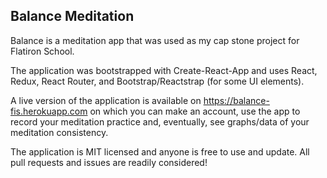 ## Balance Meditation

Balance is a meditation app that was used as my cap stone project for Flatiron School.

The application was bootstrapped with Create-React-App and uses React, Redux, React Router, and Bootstrap/Reactstrap (for some UI elements).

A live version of the application is available on https://balance-fis.herokuapp.com on which you can make an account, use the app to record your meditation practice and, eventually, see graphs/data of your meditation consistency.

The application is MIT licensed and anyone is free to use and update. All pull requests and issues are readily considered!